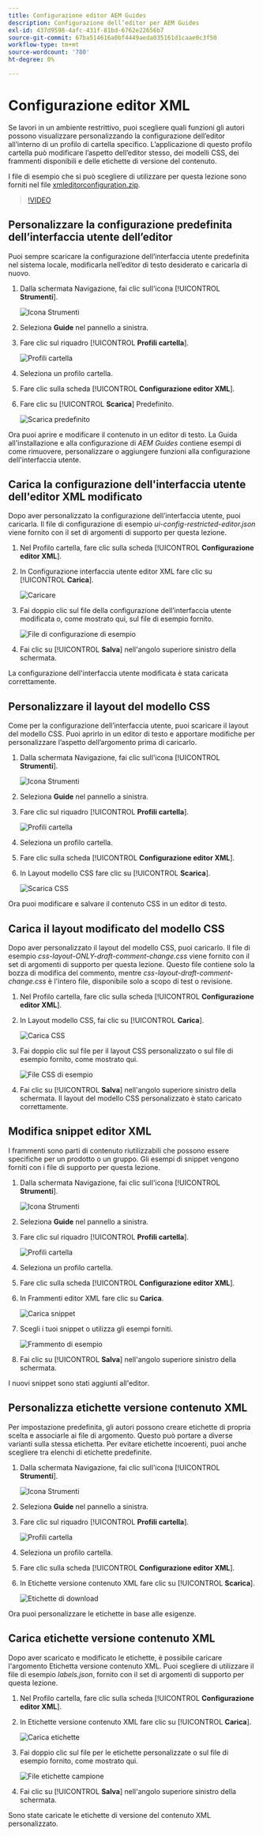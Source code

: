 ```yaml
---
title: Configurazione editor AEM Guides
description: Configurazione dell’editor per AEM Guides
exl-id: 437d9598-4afc-431f-81bd-6762e22656b7
source-git-commit: 67ba514616a0bf4449aeda035161d1caae0c3f50
workflow-type: tm+mt
source-wordcount: '780'
ht-degree: 0%

---
```


# Configurazione editor XML

Se lavori in un ambiente restrittivo, puoi scegliere quali funzioni gli autori possono visualizzare personalizzando la configurazione dell’editor all’interno di un profilo di cartella specifico. L’applicazione di questo profilo cartella può modificare l’aspetto dell’editor stesso, dei modelli CSS, dei frammenti disponibili e delle etichette di versione del contenuto.

I file di esempio che si può scegliere di utilizzare per questa lezione sono forniti nel file [xmleditorconfiguration.zip](assets/xmleditorconfiguration.zip).

>[!VIDEO](https://video.tv.adobe.com/v/342762?quality=12&learn=on)

## Personalizzare la configurazione predefinita dell’interfaccia utente dell’editor

Puoi sempre scaricare la configurazione dell’interfaccia utente predefinita nel sistema locale, modificarla nell’editor di testo desiderato e caricarla di nuovo.

1. Dalla schermata Navigazione, fai clic sull&#39;icona [!UICONTROL **Strumenti**].

   ![Icona Strumenti](images/reuse/tools-icon.png)

1. Seleziona **Guide** nel pannello a sinistra.

1. Fare clic sul riquadro [!UICONTROL **Profili cartella**].

   ![Profili cartella](images/reuse/folder-profiles-tile.png)

1. Seleziona un profilo cartella.

1. Fare clic sulla scheda [!UICONTROL **Configurazione editor XML**].

1. Fare clic su [!UICONTROL **Scarica**] Predefinito.

   ![Scarica predefinito](images/lesson-4/download-default.png)

Ora puoi aprire e modificare il contenuto in un editor di testo. La Guida all&#39;installazione e alla configurazione di _AEM Guides_ contiene esempi di come rimuovere, personalizzare o aggiungere funzioni alla configurazione dell&#39;interfaccia utente.

## Carica la configurazione dell&#39;interfaccia utente dell&#39;editor XML modificato

Dopo aver personalizzato la configurazione dell’interfaccia utente, puoi caricarla. Il file di configurazione di esempio _ui-config-restricted-editor.json_ viene fornito con il set di argomenti di supporto per questa lezione.

1. Nel Profilo cartella, fare clic sulla scheda [!UICONTROL **Configurazione editor XML**].

1. In Configurazione interfaccia utente editor XML fare clic su [!UICONTROL **Carica**].

   ![Caricare](images/lesson-4/upload.png)

1. Fai doppio clic sul file della configurazione dell’interfaccia utente modificata o, come mostrato qui, sul file di esempio fornito.

   ![File di configurazione di esempio](images/lesson-4/sample-config-file.png)

1. Fai clic su [!UICONTROL **Salva**] nell&#39;angolo superiore sinistro della schermata.

La configurazione dell&#39;interfaccia utente modificata è stata caricata correttamente.

## Personalizzare il layout del modello CSS

Come per la configurazione dell’interfaccia utente, puoi scaricare il layout del modello CSS. Puoi aprirlo in un editor di testo e apportare modifiche per personalizzare l’aspetto dell’argomento prima di caricarlo.

1. Dalla schermata Navigazione, fai clic sull&#39;icona [!UICONTROL **Strumenti**].

   ![Icona Strumenti](images/reuse/tools-icon.png)

1. Seleziona **Guide** nel pannello a sinistra.

1. Fare clic sul riquadro [!UICONTROL **Profili cartella**].

   ![Profili cartella](images/reuse/folder-profiles-tile.png)

1. Seleziona un profilo cartella.

1. Fare clic sulla scheda [!UICONTROL **Configurazione editor XML**].

1. In Layout modello CSS fare clic su [!UICONTROL **Scarica**].

   ![Scarica CSS](images/lesson-4/download-css.png)

Ora puoi modificare e salvare il contenuto CSS in un editor di testo.

## Carica il layout modificato del modello CSS

Dopo aver personalizzato il layout del modello CSS, puoi caricarlo. Il file di esempio _css-layout-ONLY-draft-comment-change.css_ viene fornito con il set di argomenti di supporto per questa lezione. Questo file contiene solo la bozza di modifica del commento, mentre _css-layout-draft-comment-change.css_ è l&#39;intero file, disponibile solo a scopo di test o revisione.

1. Nel Profilo cartella, fare clic sulla scheda [!UICONTROL **Configurazione editor XML**].

1. In Layout modello CSS, fai clic su [!UICONTROL **Carica**].

   ![Carica CSS](images/lesson-4/upload-css.png)

1. Fai doppio clic sul file per il layout CSS personalizzato o sul file di esempio fornito, come mostrato qui.

   ![File CSS di esempio](images/lesson-4/sample-css-file.png)

1. Fai clic su [!UICONTROL **Salva**] nell&#39;angolo superiore sinistro della schermata.
Il layout del modello CSS personalizzato è stato caricato correttamente.

## Modifica snippet editor XML

I frammenti sono parti di contenuto riutilizzabili che possono essere specifiche per un prodotto o un gruppo. Gli esempi di snippet vengono forniti con i file di supporto per questa lezione.

1. Dalla schermata Navigazione, fai clic sull&#39;icona [!UICONTROL **Strumenti**].

   ![Icona Strumenti](images/reuse/tools-icon.png)

1. Seleziona **Guide** nel pannello a sinistra.

1. Fare clic sul riquadro [!UICONTROL **Profili cartella**].

   ![Profili cartella](images/reuse/folder-profiles-tile.png)

1. Seleziona un profilo cartella.

1. Fare clic sulla scheda [!UICONTROL **Configurazione editor XML**].

1. In Frammenti editor XML fare clic su **Carica**.

   ![Carica snippet](images/lesson-4/upload-snippets.png)

1. Scegli i tuoi snippet o utilizza gli esempi forniti.

   ![Frammento di esempio](images/lesson-4/sample-snippet.png)

1. Fai clic su [!UICONTROL **Salva**] nell&#39;angolo superiore sinistro della schermata.

I nuovi snippet sono stati aggiunti all&#39;editor.

## Personalizza etichette versione contenuto XML

Per impostazione predefinita, gli autori possono creare etichette di propria scelta e associarle ai file di argomento. Questo può portare a diverse varianti sulla stessa etichetta. Per evitare etichette incoerenti, puoi anche scegliere tra elenchi di etichette predefinite.

1. Dalla schermata Navigazione, fai clic sull&#39;icona [!UICONTROL **Strumenti**].

   ![Icona Strumenti](images/reuse/tools-icon.png)

1. Seleziona **Guide** nel pannello a sinistra.

1. Fare clic sul riquadro [!UICONTROL **Profili cartella**].

   ![Profili cartella](images/reuse/folder-profiles-tile.png)

1. Seleziona un profilo cartella.

1. Fare clic sulla scheda [!UICONTROL **Configurazione editor XML**].

1. In Etichette versione contenuto XML fare clic su [!UICONTROL **Scarica**].

   ![Etichette di download](images/lesson-4/download-labels.png)

Ora puoi personalizzare le etichette in base alle esigenze.

## Carica etichette versione contenuto XML

Dopo aver scaricato e modificato le etichette, è possibile caricare l&#39;argomento Etichetta versione contenuto XML. Puoi scegliere di utilizzare il file di esempio _labels.json_, fornito con il set di argomenti di supporto per questa lezione.

1. Nel Profilo cartella, fare clic sulla scheda [!UICONTROL **Configurazione editor XML**].

1. In Etichette versione contenuto XML fare clic su [!UICONTROL **Carica**].

   ![Carica etichette](images/lesson-4/upload-labels.png)

1. Fai doppio clic sul file per le etichette personalizzate o sul file di esempio fornito, come mostrato qui.

   ![File etichette campione](images/lesson-4/sample-labels-file.png)

1. Fai clic su [!UICONTROL **Salva**] nell&#39;angolo superiore sinistro della schermata.

Sono state caricate le etichette di versione del contenuto XML personalizzato.
